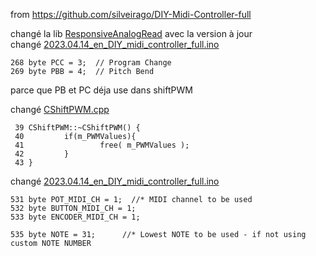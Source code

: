 from https://github.com/silveirago/DIY-Midi-Controller-full

changé la lib [ResponsiveAnalogRead](libraries/ResponsiveAnalogRead) avec la version à jour  
changé [2023.04.14_en_DIY_midi_controller_full.ino](2023.04.14_en_DIY_midi_controller_full/2023.04.14_en_DIY_midi_controller_full.ino)
```
268 byte PCC = 3;  // Program Change
269 byte PBB = 4;  // Pitch Bend
```
parce que PB et PC déja use dans shiftPWM

changé [CShiftPWM.cpp](libraries/ShiftPWM/CShiftPWM.cpp)
```
 39 CShiftPWM::~CShiftPWM() {
 40         if(m_PWMValues){
 41                 free( m_PWMValues );
 42         }
 43 }   
 ```


changé [2023.04.14_en_DIY_midi_controller_full.ino](2023.04.14_en_DIY_midi_controller_full/2023.04.14_en_DIY_midi_controller_full.ino)
```
531 byte POT_MIDI_CH = 1;  //* MIDI channel to be used
532 byte BUTTON_MIDI_CH = 1;
533 byte ENCODER_MIDI_CH = 1;

535 byte NOTE = 31;      //* Lowest NOTE to be used - if not using custom NOTE NUMBER
```
